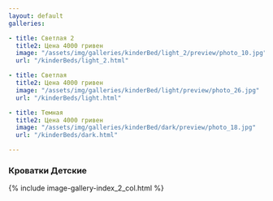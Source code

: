 ```yaml
---
layout: default
galleries:

- title: Светлая 2
  title2: Цена 4000 гривен
  image: "/assets/img/galleries/kinderBed/light_2/preview/photo_10.jpg"
  url: "/kinderBeds/light_2.html"

- title: Светлая
  title2: Цена 4000 гривен
  image: "/assets/img/galleries/kinderBed/light/preview/photo_26.jpg"
  url: "/kinderBeds/light.html"

- title: Темная
  title2: Цена 4000 гривен
  image: "/assets/img/galleries/kinderBed/dark/preview/photo_18.jpg"
  url: "/kinderBeds/dark.html"

---
```


### Кроватки Детские

{% include image-gallery-index_2_col.html %}
